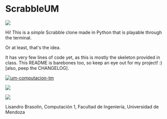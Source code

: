 <h1> ScrabbleUM </h1>
<img src="https://media.tenor.com/ad9w0MNoG1IAAAAM/whats-a-yeet-playing.gif"/>

Hi! This is a _simple_ Scrabble clone made in Python that is playable through the terminal.

Or at least, that's the idea.

It has very few lines of code yet, as this is mostly the skeleton provided in class. This README is barebones too, so keep an eye out for my project! :) [also, peep the CHANGELOG].

[![um-computacion-tm](https://circleci.com/gh/um-computacion-tm/scrabble-2023-LisandroB.svg?style=svg)](https://app.circleci.com/pipelines/github/um-computacion-tm/scrabble-2023-LisandroB/14/workflows/d705be85-a3ee-4407-9b54-4af1668a40d6)

<a href="https://codeclimate.com/github/um-computacion-tm/scrabble-2023-LisandroB/maintainability"><img src="https://api.codeclimate.com/v1/badges/5f39fbeaa1318a0b90e2/maintainability" /></a>

<a href="https://codeclimate.com/github/um-computacion-tm/scrabble-2023-LisandroB/test_coverage"><img src="https://api.codeclimate.com/v1/badges/5f39fbeaa1318a0b90e2/test_coverage" /></a>

Lisandro Brasolin, Computación 1, Facultad de Ingeniería, Universidad de Mendoza
